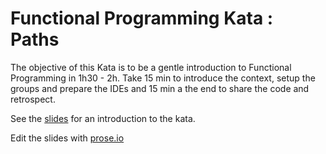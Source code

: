 # Functional Programming Kata : Paths

The objective of this Kata is to be a gentle introduction to Functional Programming in 1h30 - 2h. 
Take 15 min to introduce the context, setup the groups and prepare the IDEs and 15 min a the end to share the code and retrospect.

See the [slides](https://tyrcho.github.io/path-kata) for an introduction to the kata.

Edit the slides with [prose.io](http://prose.io/#tyrcho/path-kata/edit/master/docs/index.html)
